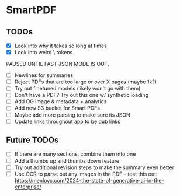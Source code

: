 # SmartPDF

## TODOs

- [x] Look into why it takes so long at times
- [x] Look into weird \\ tokens

PAUSED UNTIL FAST JSON MODE IS OUT.

- [ ] Newlines for summaries
- [ ] Reject PDFs that are too large or over X pages (maybe 1k?)
- [ ] Try out finetuned models (likely won't go with them)
- [ ] Don't have a PDF? Try out this one w/ synthetic loading
- [ ] Add OG image & metadata + analytics
- [ ] Add new S3 bucket for Smart PDFs
- [ ] Maybe add more parsing to make sure its JSON
- [ ] Update links throughout app to be dub links

## Future TODOs

- [ ] If there are many sections, combine them into one
- [ ] Add a thumbs up and thumbs down feature
- [ ] Try out additional revision steps to make the summary even better
- [ ] Use OCR to parse out any images in the PDF – test this out: https://menlovc.com/2024-the-state-of-generative-ai-in-the-enterprise/
